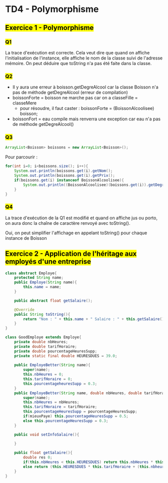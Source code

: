 # TD4 - Polymorphisme

## <mark class="hltr-green format">Exercice 1 - Polymorphisme</mark>

### <mark class="hltr-pink format">Q1</mark>

La trace d'exécution est correcte. Cela veut dire que quand on affiche l'initialisation de l'instance, elle affiche le nom de la classe suivi de l'adresse mémoire. On peut déduire que toString n'a pas été faite dans la classe.

### <mark class="hltr-pink format">Q2</mark>
- Il y aura une erreur à boisson.getDegreAlcool car la classe Boisson n'a pas de méthode getDegreAlcool (erreur de compilation)
- boissonForte = boisson ne marche pas car on a classeFille = classeMere
	- pour résoudre, il faut caster : boissonForte = (BoissonAlcoolisee) boisson;
- boissonFort = eau compile mais renverra une exception car eau n'a pas de méthode getDegreAlcool()

### <mark class="hltr-pink format">Q3</mark>

```java
ArrayList<Boisson> boissons = new ArrayList<Boisson>();
```

Pour parcourir :
```java
for(int i=0; i<boissons.size(); i++){
	System.out.println(boissons.get(i).getNom();
	System.out.println(boissons.get(i).getPrix();
	if(boissons.get(i) instanceof BoissonAlcoolisee){
		System.out.println((BoissonAlcoolisee)(boissons.get(i)).getDegreAlcool());
	}
}
```

### <mark class="hltr-pink format">Q4</mark>

La trace d'exécution de la Q1 est modifié et quand on affiche jus ou porto, on aura donc la chaîne de caractère renvoyé avec toString().

Oui, on peut simplifier l'affichage en appelant toString() pour chaque instance de Boisson

## <mark class="hltr-green format">Exercice 2 - Application de l'héritage aux employés d'une entreprise</mark>

```java
class abstract Employe{
	protected String name;
	public Employe(String name){
		this.name = name;
	}

	public abstract float getSalaire();

	@Override
	public String toString(){
		return "Nom : " + this.name + " Salaire : " + this.getSalaire();
	}
}

class GoodEmploye extends Employe{
	private double nbHeures;
	private double tarifHoraire;
	private double pourcentageHeuresSupp;
	private static final double HEURESDUES = 39.0;
	
	public EmployeBetter(String name){
		super(name);
		this.nbHeures = 0;
		this.tarifHoraire = 0;
		this.pourcentageheuresSupp = 0.3;
	}
	public EmployeBetter(String name, double nbHeures, double tarifHoraire, double pourcentageHeuresSupp, boolean mieuxPaye){
		super(name);
		this.nbHeures = nbHeures;
		this.tarifHoraire = tarifHoraire;
		this.pourcentageHeuresSupp = pourcentageHeuresSupp; 
		if(mieuxPaye) this.pourcentageHeuresSupp = 0.5;
		else this.pourcentageHeuresSupp = 0.3;
	}

	public void setInfoSalaire(){
		
	}

	public float getSalaire(){
		double res 0;
		if(this.nbHeures < this.HEURESDUES) return this.nbHeures * this.tarifHoraire;
		else return (this.HEURESDUES * this.tarifHoraire + (this.nbheures - this.HEURESDUES) * (1+this.pourcentageHeuresSupp) + this.tarifHoraire);
	}
}
```